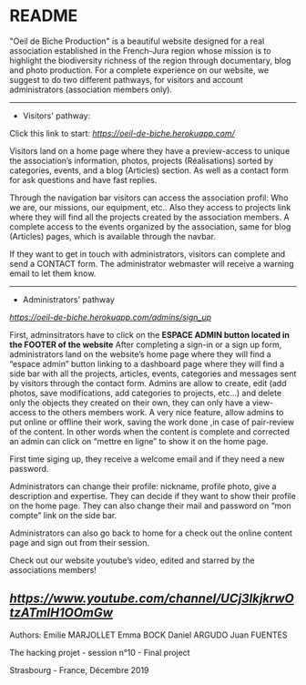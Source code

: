 # README

"Oeil de Biche Production" is a beautiful website designed for a real association established in the French-Jura region whose mission is to highlight the biodiversity richness of the region through documentary, blog and photo production. For a complete experience on our website, we suggest to do two different pathways, for visitors and account administrators (association members only).

-----

* Visitors' pathway:

Click this link to start: *https://oeil-de-biche.herokuapp.com/*

Visitors land on a home page where they have a preview-access to unique the association’s information, photos, projects (Réalisations) sorted by categories, events, and a blog (Articles) section. As well as a contact form for ask questions and have fast replies.

Through the navigation bar visitors can access the association profil: Who we are, our missions, our equipment, etc..
Also they access to projects link where they will find all the projects created by the association members.
A complete access to the events organized by the association, same for blog (Articles) pages, which is available through the navbar.

If they want to get in touch with administrators, visitors can complete and send a CONTACT form. The administrator webmaster will receive a warning email to let them know.

-----

* Administrators' pathway

*https://oeil-de-biche.herokuapp.com/admins/sign_up*

First, adminsitrators have to click on the **ESPACE ADMIN button located in the FOOTER of the website**
After completing a sign-in or a sign up form, administrators land on the website’s home page where they will find a “espace admin” button linking to a dashboard page where they will find a side bar with all the projects, articles, events, categories and messages sent by visitors through the contact form. Admins are allow to create, edit (add photos, save modifications, add categories to projects, etc...) and delete only the objects they created on their own, they can only have a view-access to the others members work. 
A very nice feature, allow admins to put online or offline their work, saving the work done ,in case of pair-review of the content. In other words when the content is complete and corrected an admin can click on “mettre en ligne” to show it on the home page.

First time siging up, they receive a welcome email and if they need a new password.

Administrators can change their profile: nickname, profile photo, give a description and expertise. They  can decide if they want to show their profile on the home page. They can also change their mail and password on “mon compte” link on the side bar.

Administrators can also go back to home for a check out the online content page and sign out from their session.

Check out our website youtube’s  video, edited and starred by the associations members!

*https://www.youtube.com/channel/UCj3lkjkrwOtzATmIH1OOmGw*
-----
Authors:
Emilie MARJOLLET
Emma BOCK
Daniel ARGUDO
Juan FUENTES

The hacking projet - session n°10 - Final project

Strasbourg - France, Décembre 2019
